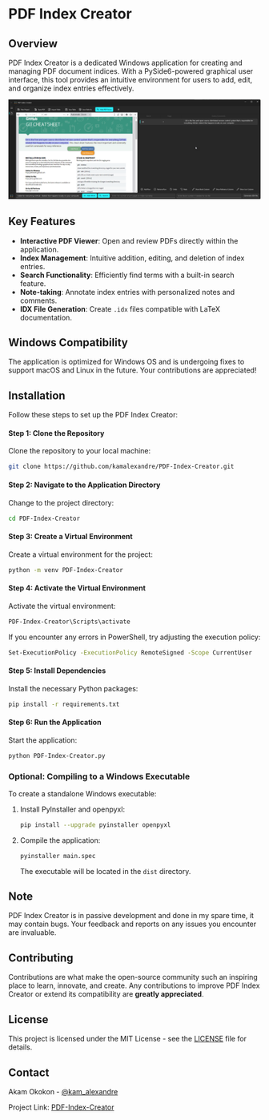 # PDF Index Creator

## Overview
PDF Index Creator is a dedicated Windows application for creating and managing PDF document indices. With a PySide6-powered graphical user interface, this tool provides an intuitive environment for users to add, edit, and organize index entries effectively.

![Image](https://github.com/kamalexandre/PDF-Index-Creator/blob/main/SampleView.png)

## Key Features
- **Interactive PDF Viewer**: Open and review PDFs directly within the application.
- **Index Management**: Intuitive addition, editing, and deletion of index entries.
- **Search Functionality**: Efficiently find terms with a built-in search feature.
- **Note-taking**: Annotate index entries with personalized notes and comments.
- **IDX File Generation**: Create `.idx` files compatible with LaTeX documentation.

## Windows Compatibility
The application is optimized for Windows OS and is undergoing fixes to support macOS and Linux in the future. Your contributions are appreciated!

## Installation
Follow these steps to set up the PDF Index Creator:

#### Step 1: Clone the Repository

Clone the repository to your local machine:

```bash
git clone https://github.com/kamalexandre/PDF-Index-Creator.git
```

#### Step 2: Navigate to the Application Directory

Change to the project directory:

```bash
cd PDF-Index-Creator
```

#### Step 3: Create a Virtual Environment

Create a virtual environment for the project:

```bash
python -m venv PDF-Index-Creator
```

#### Step 4: Activate the Virtual Environment

Activate the virtual environment:

```bash
PDF-Index-Creator\Scripts\activate
```

If you encounter any errors in PowerShell, try adjusting the execution policy:

```bash
Set-ExecutionPolicy -ExecutionPolicy RemoteSigned -Scope CurrentUser
```

#### Step 5: Install Dependencies

Install the necessary Python packages:

```bash
pip install -r requirements.txt
```

#### Step 6: Run the Application

Start the application:

```bash
python PDF-Index-Creator.py
```

### Optional: Compiling to a Windows Executable

To create a standalone Windows executable:

1. Install PyInstaller and openpyxl:

    ```bash
    pip install --upgrade pyinstaller openpyxl
    ```

2. Compile the application:

    ```bash
    pyinstaller main.spec
    ```

    The executable will be located in the `dist` directory.

## Note

PDF Index Creator is in passive development and done in my spare time, it may contain bugs. Your feedback and reports on any issues you encounter are invaluable.

## Contributing

Contributions are what make the open-source community such an inspiring place to learn, innovate, and create. Any contributions to improve PDF Index Creator or extend its compatibility are **greatly appreciated**.


## License

This project is licensed under the MIT License - see the [LICENSE](LICENSE) file for details.

## Contact

Akam Okokon - [@kam_alexandre](https://twitter.com/kam_alexandre)

Project Link: [PDF-Index-Creator](https://github.com/yourusername/pdf-index-creator)
